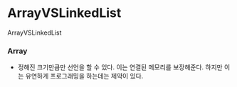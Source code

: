 # ArrayVSLinkedList
ArrayVSLinkedList

### Array
* 정해진 크기만큼만 선언을 할 수 있다. 이는 연결된 메모리를 보장해준다. 하지만 이는 유연하게 프로그래밍을 하는데는 제약이 있다.
